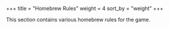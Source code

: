 +++
title = "Homebrew Rules"
weight = 4
sort_by = "weight"
+++

This section contains various homebrew rules for the game.
